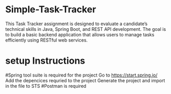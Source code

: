 # Simple-Task-Tracker
This Task Tracker assignment is designed to evaluate a candidate’s technical skills in Java, Spring Boot, and REST API development. The goal is to build a basic backend application that allows users to manage tasks efficiently using RESTful web services.
# setup Instructions
#Spring tool suite is required for the project
Go to https://start.spring.io/
Add the depencices requried to the project
Generate the project and import in the file to STS
#Postman is required
